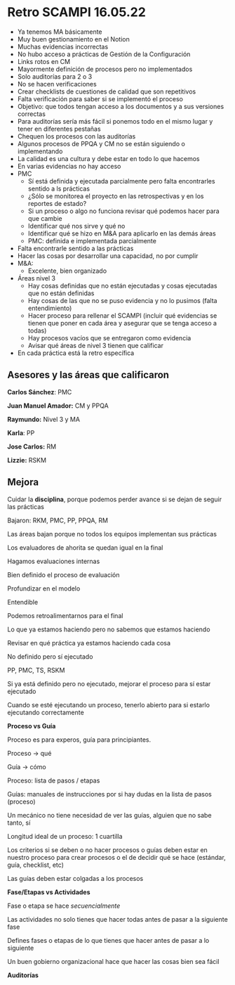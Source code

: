 # Retro SCAMPI 16.05.22

- Ya tenemos MA básicamente
- Muy buen gestionamiento en el Notion
- Muchas evidencias incorrectas
- No hubo acceso a prácticas de Gestión de la Configuración
- Links rotos en CM
- Mayormente definición de procesos pero no implementados
- Solo auditorías para 2 o 3
- No se hacen verificaciones
- Crear checklists de cuestiones de calidad que son repetitivos
- Falta verificación para saber si se implementó el proceso
- Objetivo: que todos tengan acceso a los documentos y a sus versiones correctas
- Para auditorías sería más fácil si ponemos todo en el mismo lugar y tener en diferentes pestañas
- Chequen los procesos con las auditorías
- Algunos procesos de PPQA y CM no se están siguiendo o implementando
- La calidad es una cultura y debe estar en todo lo que hacemos
- En varias evidencias no hay acceso
- PMC
    - Sí está definida y ejecutada parcialmente pero falta encontrarles sentido a ls prácticas
    - ¿Sólo se monitorea el proyecto en las retrospectivas y en los reportes de estado?
    - Si un proceso o algo no funciona revisar qué podemos hacer para que cambie
    - Identificar qué nos sirve y qué no
    - Identificar qué se hizo en M&A para aplicarlo en las demás áreas
    - PMC: definida e implementada parcialmente
- Falta encontrarle sentido a las prácticas
- Hacer las cosas por desarrollar una capacidad, no por cumplir
- M&A:
    - Excelente, bien organizado
- Áreas nivel 3
    - Hay cosas definidas que no están ejecutadas y cosas ejecutadas que no están definidas
    - Hay cosas de las que no se puso evidencia y no lo pusimos (falta entendimiento)
    - Hacer proceso para rellenar el SCAMPI (incluir qué evidencias se tienen que poner en cada área y asegurar que se tenga acceso a todas)
    - Hay procesos vacíos que se entregaron como evidencia
    - Avisar qué áreas de nivel 3 tienen que calificar
- En cada práctica está la retro específica

## Asesores y las áreas que calificaron

**Carlos Sánchez**: PMC

**Juan Manuel Amador:** CM y PPQA

**Raymundo:** Nivel 3 y MA

**Karla**: PP

**Jose Carlos:** RM

**Lizzie:** RSKM

## Mejora

Cuidar la **disciplina**, porque podemos perder avance si se dejan de seguir las prácticas

Bajaron: RKM, PMC, PP, PPQA, RM 

Las áreas bajan porque no todos los equipos implementan sus prácticas

Los evaluadores de ahorita se quedan igual en la final

Hagamos evaluaciones internas

Bien definido el proceso de evaluación

Profundizar en el modelo

Entendible

Podemos retroalimentarnos para el final

Lo que ya estamos haciendo pero no sabemos que estamos haciendo

Revisar en qué práctica ya estamos haciendo cada cosa

No definido pero sí ejecutado

PP, PMC, TS, RSKM

Si ya está definido pero no ejecutado, mejorar el proceso para sí estar ejecutado

Cuando se esté ejecutando un proceso, tenerlo abierto para si estarlo ejecutando correctamente

**Proceso vs Guía**

Proceso es para experos, guía para principiantes. 

Proceso → qué

Guía → cómo

Proceso: lista de pasos / etapas

Guías: manuales de instrucciones por si hay dudas en la lista de pasos (proceso)

Un mecánico no tiene necesidad de ver las guías, alguien que no sabe tanto, sí

Longitud ideal de un proceso: 1 cuartilla

Los criterios si se deben o no hacer procesos o guías deben estar en nuestro proceso para crear procesos o el de decidir qué se hace (estándar, guía, checklist, etc)

Las guías deben estar colgadas a los procesos

**Fase/Etapas vs Actividades**

Fase o etapa se hace *secuencialmente*

Las actividades no solo tienes que hacer todas antes de pasar a la siguiente fase

Defines fases o etapas de lo que tienes que hacer antes de pasar a lo siguiente

Un buen gobierno organizacional hace que hacer las cosas bien sea fácil

**Auditorías**